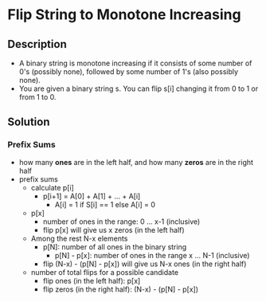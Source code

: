 # Flip String to Monotone Increasing

## Description

* A binary string is monotone increasing if it consists of some number of 0's (possibly none), followed by some number of 1's (also possibly none).
* You are given a binary string s. You can flip s[i] changing it from 0 to 1 or from 1 to 0.

## Solution

### Prefix Sums

* how many **ones** are in the left half, and how many **zeros** are in the right half
* prefix sums
  * calculate p[i]
    * p[i+1] = A[0] + A[1] + ... + A[i]
      * A[i] = 1 if S[i] == 1 else A[i] = 0
  * p[x]
    * number of ones in the range: 0 ... x-1 (inclusive)
    * flip p[x] will give us x zeros (in the left half)
  * Among the rest N-x elements
    * p[N]: number of all ones in the binary string
      * p[N] - p[x]: number of ones in the range x ... N-1 (inclusive)
    * flip (N-x) - (p[N] - p[x]) will give us N-x ones (in the right half)
  * number of total flips for a possible candidate
    * flip ones (in the left half): p[x]
    * flip zeros (in the right half): (N-x) - (p[N] - p[x])
